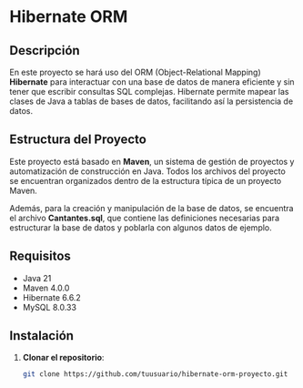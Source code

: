 # Hibernate ORM

## Descripción

En este proyecto se hará uso del ORM (Object-Relational Mapping) **Hibernate** para interactuar con una base de datos de manera eficiente y sin tener que escribir consultas SQL complejas. Hibernate permite mapear las clases de Java a tablas de bases de datos, facilitando así la persistencia de datos.

## Estructura del Proyecto

Este proyecto está basado en **Maven**, un sistema de gestión de proyectos y automatización de construcción en Java. Todos los archivos del proyecto se encuentran organizados dentro de la estructura típica de un proyecto Maven.

Además, para la creación y manipulación de la base de datos, se encuentra el archivo **Cantantes.sql**, que contiene las definiciones necesarias para estructurar la base de datos y poblarla con algunos datos de ejemplo.

## Requisitos

- Java 21
- Maven 4.0.0
- Hibernate 6.6.2
- MySQL 8.0.33

## Instalación

1. **Clonar el repositorio**:

   ```bash
   git clone https://github.com/tuusuario/hibernate-orm-proyecto.git
